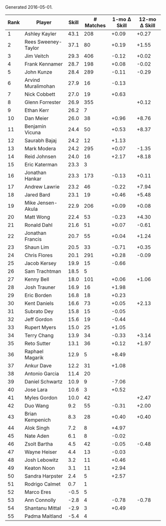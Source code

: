 Generated 2016-05-01.

| Rank | Player              | Skill | # Matches | 1-mo Δ Skill | 12-mo Δ Skill |
|------|---------------------|-------|-----------|--------------|---------------|
|    1 | Ashley Kayler       |  43.1 |       208 |        +0.09 |         +0.27 |
|    2 | Rees Sweeney-Taylor |  37.1 |        80 |        +0.19 |         +1.55 |
|    3 | Jim Veitch          |  29.3 |       406 |        -0.12 |         +0.02 |
|    4 | Frank Kennamer      |  28.7 |       198 |        +0.08 |         -0.02 |
|    5 | John Kunze          |  28.4 |       289 |        -0.11 |         -0.29 |
|    6 | Arvind Muralimohan  |  27.9 |        16 |        -0.13 |               |
|    7 | Nick Cobbett        |  27.0 |        19 |        +0.63 |               |
|    8 | Glenn Forrester     |  26.9 |       355 |              |         +0.12 |
|    9 | Ethan Kerr          |  26.2 |         7 |              |               |
|   10 | Dan Meier           |  26.0 |        38 |        +0.96 |         +8.76 |
|   11 | Benjamin Vicuna     |  24.4 |        50 |        +0.53 |         +8.37 |
|   12 | Saurabh Bajaj       |  24.2 |        12 |        +1.13 |               |
|   13 | Mark Modera         |  24.2 |       295 |        +0.07 |         -1.35 |
|   14 | Reid Johnsen        |  24.0 |        16 |        +2.17 |         +8.18 |
|   15 | Eric Katerman       |  23.3 |         3 |              |               |
|   16 | Jonathan Hankar     |  23.3 |       173 |        -0.13 |         +0.11 |
|   17 | Andrew Lawrie       |  23.2 |        46 |        -0.22 |         +7.94 |
|   18 | Jared Bard          |  23.1 |        19 |        +0.46 |         +5.48 |
|   19 | Mike Jensen-Akula   |  22.9 |       206 |        +0.09 |         +0.08 |
|   20 | Matt Wong           |  22.4 |        53 |        -0.23 |         +4.30 |
|   21 | Ronald Dahl         |  21.6 |        51 |        +0.07 |         -0.61 |
|   22 | Jonathan Francis    |  20.7 |        55 |        +0.04 |         +1.24 |
|   23 | Shaun Lim           |  20.5 |        33 |        -0.71 |         +0.35 |
|   24 | Chris Flores        |  20.1 |       291 |        +0.28 |         -0.09 |
|   25 | Jacob Kersey        |  19.9 |        15 |        -0.66 |               |
|   26 | Sam Trachtman       |  18.5 |         5 |              |               |
|   27 | Kenny Bell          |  18.0 |       101 |        +0.06 |         +1.06 |
|   28 | Josh Trauner        |  16.9 |        16 |        +1.98 |               |
|   29 | Eric Borden         |  16.8 |        18 |        +0.23 |               |
|   30 | Kent Daniels        |  16.6 |        73 |        +0.05 |         +2.13 |
|   31 | Subrato Dey         |  15.8 |        15 |        -0.05 |               |
|   32 | Jeff Gordon         |  15.6 |        19 |        -0.44 |               |
|   33 | Rupert Myers        |  15.0 |        25 |        +1.05 |               |
|   34 | Terry Chang         |  13.9 |        34 |        -0.33 |         +3.14 |
|   35 | Reto Sutter         |  13.1 |        36 |        +0.12 |         +1.97 |
|   36 | Raphael Magarik     |  12.9 |         5 |        +8.49 |               |
|   37 | Ankur Dave          |  12.2 |        31 |        +1.08 |               |
|   38 | Antonio Garcia      |  11.4 |        20 |              |               |
|   39 | Daniel Schwartz     |  10.9 |         9 |        -7.06 |               |
|   40 | Jose Lara           |  10.6 |         3 |        +0.52 |               |
|   41 | Myles Gordon        |  10.0 |        42 |              |         +2.47 |
|   42 | Duo Wang            |   9.2 |        55 |        -0.31 |         +2.00 |
|   43 | Brian Kempenich     |   8.3 |        28 |        +0.40 |         +0.40 |
|   44 | Alok Singh          |   7.2 |         8 |        +4.97 |               |
|   45 | Nate Aden           |   6.1 |         8 |        -0.02 |               |
|   46 | Zsolt Bartha        |   4.5 |        42 |        -0.05 |         -0.48 |
|   47 | Wayne Heiser        |   4.4 |        13 |        -0.03 |               |
|   48 | Josh Lebowitz       |   3.2 |        11 |        +0.46 |               |
|   49 | Keaton Noon         |   3.1 |        11 |        +2.94 |               |
|   50 | Sandra Harpster     |   2.4 |         5 |        +2.57 |               |
|   51 | Rodrigo Calmet      |   0.7 |         1 |              |               |
|   52 | Marco Eres          |  -0.5 |         5 |              |               |
|   53 | Ann Connolly        |  -2.8 |         4 |        -0.78 |         -0.78 |
|   54 | Shantanu Mittal     |  -2.9 |         3 |        +0.49 |               |
|   55 | Padma Maitland      |  -5.4 |         4 |              |               |